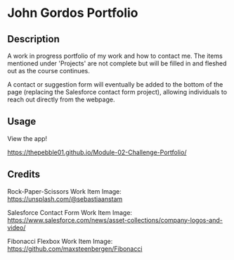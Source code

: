 # John Gordos Portfolio

## Description

A work in progress portfolio of my work and how to contact me. The items mentioned under 'Projects' are not complete but will be filled in and fleshed out as the course continues.

A contact or suggestion form will eventually be added to the bottom of the page (replacing the Salesforce contact form project), allowing individuals to reach out directly from the webpage.

## Usage

View the app!

https://thepebble01.github.io/Module-02-Challenge-Portfolio/

## Credits

Rock-Paper-Scissors Work Item Image: https://unsplash.com/@sebastiaanstam

Salesforce Contact Form Work Item Image: https://www.salesforce.com/news/asset-collections/company-logos-and-video/

Fibonacci Flexbox Work Item Image: https://github.com/maxsteenbergen/Fibonacci
